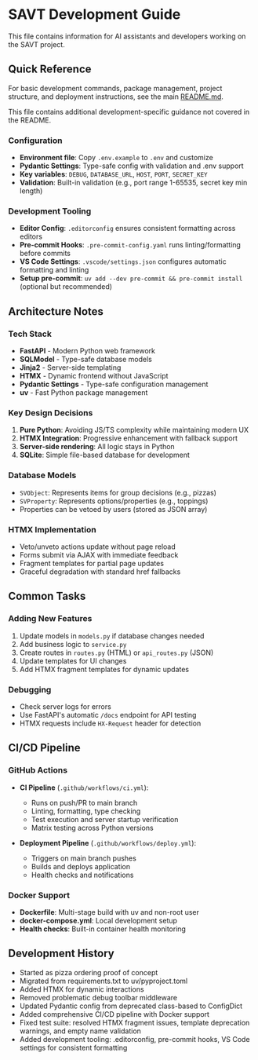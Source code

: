 # SAVT Development Guide

This file contains information for AI assistants and developers working on the SAVT project.

## Quick Reference

For basic development commands, package management, project structure, and deployment instructions, see the main [README.md](./README.md).

This file contains additional development-specific guidance not covered in the README.

### Configuration

- **Environment file**: Copy `.env.example` to `.env` and customize
- **Pydantic Settings**: Type-safe config with validation and .env support
- **Key variables**: `DEBUG`, `DATABASE_URL`, `HOST`, `PORT`, `SECRET_KEY`
- **Validation**: Built-in validation (e.g., port range 1-65535, secret key min length)

### Development Tooling

- **Editor Config**: `.editorconfig` ensures consistent formatting across editors
- **Pre-commit Hooks**: `.pre-commit-config.yaml` runs linting/formatting before commits
- **VS Code Settings**: `.vscode/settings.json` configures automatic formatting and linting
- **Setup pre-commit**: `uv add --dev pre-commit && pre-commit install` (optional but recommended)


## Architecture Notes

### Tech Stack

- **FastAPI** - Modern Python web framework
- **SQLModel** - Type-safe database models
- **Jinja2** - Server-side templating
- **HTMX** - Dynamic frontend without JavaScript
- **Pydantic Settings** - Type-safe configuration management
- **uv** - Fast Python package management


### Key Design Decisions

1. **Pure Python**: Avoiding JS/TS complexity while maintaining modern UX
2. **HTMX Integration**: Progressive enhancement with fallback support
3. **Server-side rendering**: All logic stays in Python
4. **SQLite**: Simple file-based database for development

### Database Models

- `SVObject`: Represents items for group decisions (e.g., pizzas)
- `SVProperty`: Represents options/properties (e.g., toppings)
- Properties can be vetoed by users (stored as JSON array)

### HTMX Implementation

- Veto/unveto actions update without page reload
- Forms submit via AJAX with immediate feedback
- Fragment templates for partial page updates
- Graceful degradation with standard href fallbacks

## Common Tasks

### Adding New Features

1. Update models in `models.py` if database changes needed
2. Add business logic to `service.py`
3. Create routes in `routes.py` (HTML) or `api_routes.py` (JSON)
4. Update templates for UI changes
5. Add HTMX fragment templates for dynamic updates

### Debugging

- Check server logs for errors
- Use FastAPI's automatic `/docs` endpoint for API testing
- HTMX requests include `HX-Request` header for detection

## CI/CD Pipeline

### GitHub Actions

- **CI Pipeline** (`.github/workflows/ci.yml`):

  - Runs on push/PR to main branch
  - Linting, formatting, type checking
  - Test execution and server startup verification
  - Matrix testing across Python versions

- **Deployment Pipeline** (`.github/workflows/deploy.yml`):
  - Triggers on main branch pushes
  - Builds and deploys application
  - Health checks and notifications

### Docker Support

- **Dockerfile**: Multi-stage build with uv and non-root user
- **docker-compose.yml**: Local development setup
- **Health checks**: Built-in container health monitoring

## Development History

- Started as pizza ordering proof of concept
- Migrated from requirements.txt to uv/pyproject.toml
- Added HTMX for dynamic interactions
- Removed problematic debug toolbar middleware
- Updated Pydantic config from deprecated class-based to ConfigDict
- Added comprehensive CI/CD pipeline with Docker support
- Fixed test suite: resolved HTMX fragment issues, template deprecation warnings, and empty name validation
- Added development tooling: .editorconfig, pre-commit hooks, VS Code settings for consistent formatting
